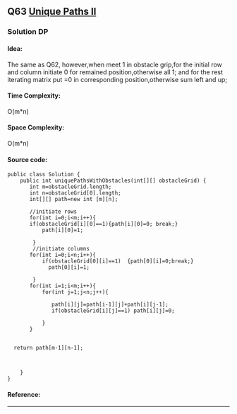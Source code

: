 ## Q63 [Unique Paths II ](https://leetcode.com/problems/unique-paths-ii/) 

### Solution DP
#### Idea:
The same as Q62, however,when meet 1 in obstacle grip,for the initial row and column initiate 0 for remained position,otherwise all 1; and for the rest iterating matrix put =0 in corresponding position,otherwise sum left and up; 
#### Time Complexity:
O(m*n)
#### Space Complexity:
O(m*n)
#### Source code:
```
public class Solution {
    public int uniquePathsWithObstacles(int[][] obstacleGrid) {
       int m=obstacleGrid.length;
       int n=obstacleGrid[0].length;
       int[][] path=new int [m][n];
      
       //initiate rows
       for(int i=0;i<m;i++){  
       if(obstacleGrid[i][0]==1){path[i][0]=0; break;}
           path[i][0]=1;
       
        }
        //initiate columns   
       for(int i=0;i<n;i++){
           if(obstacleGrid[0][i]==1)  {path[0][i]=0;break;}
             path[0][i]=1;
    
        }
       for(int i=1;i<m;i++){
           for(int j=1;j<n;j++){
          
              path[i][j]=path[i-1][j]+path[i][j-1];
              if(obstacleGrid[i][j]==1) path[i][j]=0;
               
           }
       }
  
  
  return path[m-1][n-1];
  

        
    }
}
```
#### Reference:

---

